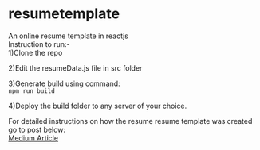 # resumetemplate
An online resume template in reactjs  
Instruction to run:-  
1)Clone the repo  

2)Edit the resumeData.js file in src folder  

3)Generate build using command:  
 ```npm run build```
 
4)Deploy the build folder to any server of your choice. 

For detailed instructions on how the resume resume template was created go to post below:  
[Medium Article](https://medium.com/technoetics/create-a-developer-portfolio-using-reactjs-d34ea1bfb18e)
